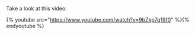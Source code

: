 Take a look at this video:

{% youtube src="https://www.youtube.com/watch?v=9bZkp7q19f0" %}{% endyoutube %}
